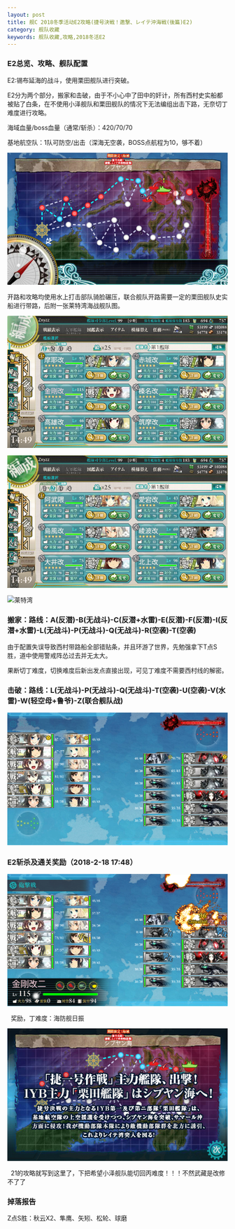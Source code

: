 ```yaml
---
layout: post
title: 舰C 2018冬季活动E2攻略(捷号決戦！邀撃、レイテ沖海戦(後篇)E2)
category: 舰队收藏
keywords: 舰队收藏,攻略,2018冬活E2
---
```

### E2总览、攻略、舰队配置

E2:锡布延海的战斗，使用栗田舰队进行突破。

E2分为两个部分，搬家和击破，由于不小心中了田中的奸计，所有西村史实船都被贴了白条，在不使用小泽舰队和栗田舰队的情况下无法编组出击下路，无奈切丁难度进行攻略。
   
海域血量/boss血量（通常/斩杀）：420/70/70 

基地航空队：1队可防空/出击（深海无空袭，BOSS点航程为10，够不着）

![海图](https://raw.githubusercontent.com/XSG-Windy/XSG-Windy.github.io/master/_posts/picdata-no%20artical/kancolle-2018winter2001.png)


开路和攻略均使用水上打击部队骑脸碾压，联合舰队开路需要一定的栗田舰队史实船进行带路，后附一张莱特湾海战舰队图。

![舰队配置](https://raw.githubusercontent.com/XSG-Windy/XSG-Windy.github.io/master/_posts/picdata-no%20artical/kancolle-2018winter2002.png)

![舰队配置](https://raw.githubusercontent.com/XSG-Windy/XSG-Windy.github.io/master/_posts/picdata-no%20artical/kancolle-2018winter2003.png)

![莱特湾](http://img.ngacn.cc/attachments/mon_201802/17/-7Q5-127wZiT3cSjk-rs.jpg)

### 搬家：路线：A(反潜)-B(无战斗)-C(反潜+水雷)-E(反潜)-F(反潜)-I(反潜+水雷)-L(无战斗)-P(无战斗)-Q(无战斗)-R(空袭)-T(空袭)

由于配置失误导致西村带路船全部错贴条，并且环游了世界，先勉强拿下T点S胜，道中使用警戒阵怂过去并无太大。

果断切丁难度，切换难度后新出发点直接出现，可见丁难度不需要西村线的解密。

### 击破：路线：L(无战斗)-P(无战斗)-Q(无战斗)-T(空袭)-U(空袭)-V(水雷)-W(轻空母+鲁爷)-Z(联合舰队战)

![Z配置](https://raw.githubusercontent.com/XSG-Windy/XSG-Windy.github.io/master/_posts/picdata-no%20artical/kancolle-2018winter2004.png)

### E2斩杀及通关奖励（2018-2-18 17:48）

![斩杀](https://raw.githubusercontent.com/XSG-Windy/XSG-Windy.github.io/master/_posts/picdata-no%20artical/kancolle-2018winter2005.png)

 
奖励，丁难度：海防舰日振

![斩杀2](https://raw.githubusercontent.com/XSG-Windy/XSG-Windy.github.io/master/_posts/picdata-no%20artical/kancolle-2018winter2006.png)

 
21的攻略就写到这里了，下把希望小泽舰队能切回丙难度！！！不然武藏是改修不了了

### 掉落报告

Z点S胜：秋云X2、隼鹰、矢矧、松轮、球磨
 

